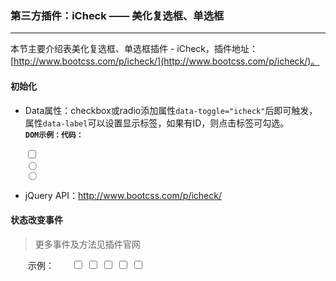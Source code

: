 ### 第三方插件：iCheck —— 美化复选框、单选框
***
本节主要介绍表美化复选框、单选框插件 - iCheck，插件地址：[http://www.bootcss.com/p/icheck/](http://www.bootcss.com/p/icheck/)。
#### 初始化
* Data属性：checkbox或radio添加属性`data-toggle="icheck"`后即可触发，属性`data-label`可以设置显示标签，如果有ID，则点击标签可勾选。<br>
**`DOM示例：代码：`**
                <pre class="brush: html">
                    <input type="checkbox" name="doc-check1" id="doc-check1" data-toggle="icheck" data-label="我是一个复选框">
                    <input type="radio" name="doc-radio1" id="doc-radio1" data-toggle="icheck" data-label="单选1">
                    <input type="radio" name="doc-radio1" id="doc-radio2" data-toggle="icheck" data-label="单选2">
                </pre>
            </li>
            <li>jQuery API：<a href="http://www.bootcss.com/p/icheck/" target="_blank">http://www.bootcss.com/p/icheck/</a></li>
        </ul>
        <h4>状态改变事件</h4>
        <blockquote class="point">
            <p>更多事件及方法见插件官网</p>
        </blockquote>
        　　<span class="label label-default">示例：</span>　　<input type="checkbox" name="doc-check-t" id="doc-check-t1" value="1000" data-toggle="icheck" data-label="1000">
        <input type="checkbox" name="doc-check-t" id="doc-check-t2" value="2000" data-toggle="icheck" data-label="2000">
        <input type="checkbox" name="doc-check-t" id="doc-check-t3" value="3000" data-toggle="icheck" data-label="3000">
        <input type="checkbox" name="doc-check-t" id="doc-check-t4" value="4000" data-toggle="icheck" data-label="4000">
        <input type="checkbox" name="doc-check-t" id="doc-check-t5" value="5000" data-toggle="icheck" data-label="5000">
        <script type="text/javascript">
            $('input[name="doc-check-t"]').on('ifChanged', function(e) {
                var checked = $(this).is(':checked'), val = $(this).val()
                
                if (checked)
                    $(this).alertmsg('info', '你选择了'+ val)
                else
                    $(this).alertmsg('info', '你取消了'+ val)
            })
        </script>
        <p>示例代码：</p>
        <pre class="brush: js; html-script: true">
            <script type="text/javascript">
                $('input[name="doc-check-t"]').on('ifChanged', function(e) {
                    var checked = $(this).is(':checked'), val = $(this).val()
                    
                    if (checked)
                        $(this).alertmsg('info', '你选择了'+ val)
                    else
                        $(this).alertmsg('info', '你取消了'+ val)
                })
            </script>
            <input type="checkbox" name="doc-check-t" id="doc-check-t1" value="1000" data-toggle="icheck" data-label="1000">
            <input type="checkbox" name="doc-check-t" id="doc-check-t2" value="2000" data-toggle="icheck" data-label="2000">
            <input type="checkbox" name="doc-check-t" id="doc-check-t3" value="3000" data-toggle="icheck" data-label="3000">
            <input type="checkbox" name="doc-check-t" id="doc-check-t4" value="4000" data-toggle="icheck" data-label="4000">
            <input type="checkbox" name="doc-check-t" id="doc-check-t5" value="5000" data-toggle="icheck" data-label="5000">
        </pre>
    </div>
</div>
<div class="bjui-pageFooter">
    <ul>
        <li><button type="button" class="btn-close" data-icon="close">关闭</button></li>
    </ul>
</div>

